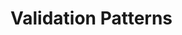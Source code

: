 <!--
request validation
    how to test

domain validation
    how to test

-->

# Validation Patterns

